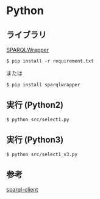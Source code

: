 # Python

## ライブラリ

[SPARQLWrapper](https://rdflib.github.io/sparqlwrapper/)

```
$ pip install -r requirement.txt
```

または

```
$ pip install sparqlwrapper
```

## 実行 (Python2)

```
$ python src/select1.py
```

## 実行 (Python3)

```
$ python src/select1_v3.py
```

## 参考

[sparql-client](https://github.com/eea/sparql-client)
